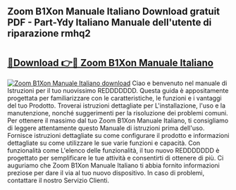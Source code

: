 ## Zoom B1Xon Manuale Italiano Download gratuit PDF - Part-Ydy Italiano Manuale dell'utente di riparazione rmhq2

# <h2><a href="http://dfe7qve.blite.top/?on=Zoom+B1Xon+Manuale+Italiano">🔗Download 👉🔴 Zoom B1Xon Manuale Italiano</a></h2>

[![Zoom B1Xon Manuale Italiano download](https://i.imgur.com/lujVjoI.png)](http://dfe7qve.blite.top/?on=Zoom+B1Xon+Manuale+Italiano)
Ciao e benvenuto nel manuale di Istruzioni per il tuo nuovissimo REDDDDDDD. Questa guida è appositamente progettata per familiarizzare con le caratteristiche, le funzioni e i vantaggi del tuo Prodotto. Troverai istruzioni dettagliate per L'installazione, l'uso e la manutenzione, nonché suggerimenti per la risoluzione dei problemi comuni. Per ottenere il massimo dal tuo Zoom B1Xon Manuale Italiano, ti consigliamo di leggere attentamente questo Manuale di istruzioni prima dell'uso. Fornisce istruzioni dettagliate su come configurare il prodotto e informazioni dettagliate su come utilizzare le sue varie funzioni e capacità. Con funzionalità come L'elenco delle funzionalità, il tuo nuovo REDDDDDDD è progettato per semplificare le tue attività e consentirti di ottenere di più. Ci auguriamo che Zoom B1Xon Manuale Italiano ti abbia fornito informazioni preziose per dare il via al tuo nuovo dispositivo. In caso di problemi, contattare il nostro Servizio Clienti.
